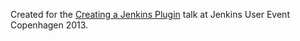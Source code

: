 Created for the [Creating a Jenkins Plugin](http://www.praqma.com/events/jciusrcph13/abstracts#creating_jci_plugins) talk at Jenkins User Event Copenhagen 2013.
